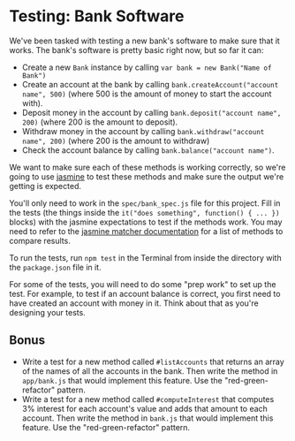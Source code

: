 # Testing: Bank Software

We've been tasked with testing a new bank's software to make sure that it works. The bank's software is pretty basic right now, but so far it can:

- Create a new `Bank` instance by calling `var bank = new Bank("Name of Bank")`
- Create an account at the bank by calling `bank.createAccount("account name", 500)` (where 500 is the amount of money to start the account with).
- Deposit money in the account by calling `bank.deposit("account name", 200)` (where 200 is the amount to deposit).
- Withdraw money in the account by calling `bank.withdraw("account name", 200)` (where 200 is the amount to withdraw)
- Check the account balance by calling `bank.balance("account name")`.

We want to make sure each of these methods is working correctly, so we're going to use [jasmine](http://jasmine.github.io/2.4/introduction.html) to test these methods and make sure the output we're getting is expected.

You'll only need to work in the `spec/bank_spec.js` file for this project. Fill in the tests (the things inside the `it("does something", function() { ... })` blocks) with the jasmine expectations to test if the methods work. You may need to refer to the [jasmine matcher documentation](http://jasmine.github.io/2.4/introduction.html#section-Matchers) for a list of methods to compare results.

To run the tests, run `npm test` in the Terminal from inside the directory with the `package.json` file in it.

For some of the tests, you will need to do some "prep work" to set up the test. For example, to test if an account balance is correct, you first need to have created an account with money in it. Think about that as you're designing your tests.

## Bonus
- Write a test for a new method called `#listAccounts` that returns an array of the names of all the accounts in the bank. Then write the method in `app/bank.js` that would implement this feature. Use the "red-green-refactor" pattern.
- Write a test for a new method called `#computeInterest` that computes 3% interest for each account's value and adds that amount to each account. Then write the method in `bank.js` that would implement this feature. Use the "red-green-refactor" pattern.
